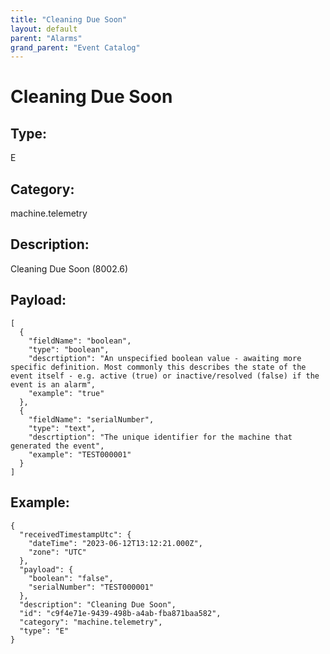 ```yaml
---
title: "Cleaning Due Soon"
layout: default
parent: "Alarms"
grand_parent: "Event Catalog"
---
```


# Cleaning Due Soon

## Type:

E

## Category:

machine.telemetry

## Description: 

Cleaning Due Soon (8002.6)

## Payload:

```
[
  {
    "fieldName": "boolean",
    "type": "boolean",
    "descrtiption": "An unspecified boolean value - awaiting more specific definition. Most commonly this describes the state of the event itself - e.g. active (true) or inactive/resolved (false) if the event is an alarm",
    "example": "true"
  },
  {
    "fieldName": "serialNumber",
    "type": "text",
    "descrtiption": "The unique identifier for the machine that generated the event",
    "example": "TEST000001"
  }
]
```

## Example:

```
{
  "receivedTimestampUtc": {
    "dateTime": "2023-06-12T13:12:21.000Z",
    "zone": "UTC"
  },
  "payload": {
    "boolean": "false",
    "serialNumber": "TEST000001"
  },
  "description": "Cleaning Due Soon",
  "id": "c9f4e71e-9439-498b-a4ab-fba871baa582",
  "category": "machine.telemetry",
  "type": "E"
}
```
